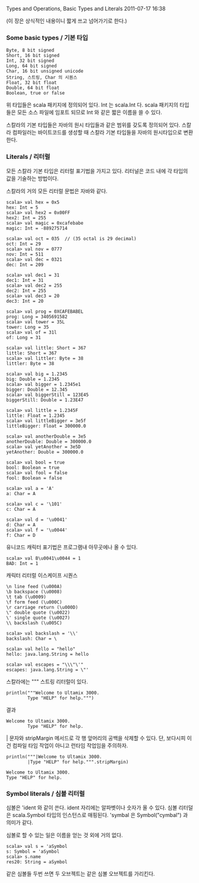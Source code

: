 Types and Operations, Basic Types and Literals
2011-07-17 16:38

(이 장은 상식적인 내용이니 짧게 쓰고 넘어가기로 한다.)

### Some basic types / 기본 타입

	Byte, 8 bit signed
	Short, 16 bit signed
	Int, 32 bit signed
	Long, 64 bit signed
	Char, 16 bit unsigned unicode
	String, 스트링, Char 의 시퀀스
	Float, 32 bit float
	Double, 64 bit float
	Boolean, true or false

위 타입들은 scala 패키지에 정의되어 있다.
Int 는 scala.Int 다.
scala 패키지의 타입들은 모든 소스 파일에 임포트 되므로 Int 와 같은 짧은 이름을 쓸 수 있다.

스칼라의 기본 타입들은 자바의 원시 타입들과 같은 범위를 갖도록 정의되어 있다.
스칼라 컴파일러는 바이트코드를 생성할 때 스칼라 기본 타입들을 자바의 원시타입으로 변환한다.


### Literals / 리터럴

모든 스칼라 기본 타입은 리터럴 표기법을 가지고 있다.
리터널은 코드 내에 각 타입의 값을 기술하는 방법이다.

스칼라의 거의 모든 리터럴 문법은 자바와 같다.

	scala> val hex = 0x5
	hex: Int = 5
	scala> val hex2 = 0x00FF
	hex2: Int = 255
	scala> val magic = 0xcafebabe
	magic: Int = -889275714

	scala> val oct = 035  // (35 octal is 29 decimal)
	oct: Int = 29
	scala> val nov = 0777
	nov: Int = 511
	scala> val dec = 0321
	dec: Int = 209

	scala> val dec1 = 31
	dec1: Int = 31
	scala> val dec2 = 255
	dec2: Int = 255
	scala> val dec3 = 20
	dec3: Int = 20

	scala> val prog = 0XCAFEBABEL
	prog: Long = 3405691582
	scala> val tower = 35L
	tower: Long = 35
	scala> val of = 31l
	of: Long = 31

	scala> val little: Short = 367
	little: Short = 367
	scala> val littler: Byte = 38
	littler: Byte = 38

	scala> val big = 1.2345
	big: Double = 1.2345
	scala> val bigger = 1.2345e1
	bigger: Double = 12.345
	scala> val biggerStill = 123E45
	biggerStill: Double = 1.23E47

	scala> val little = 1.2345F
	little: Float = 1.2345
	scala> val littleBigger = 3e5f
	littleBigger: Float = 300000.0

	scala> val anotherDouble = 3e5
	anotherDouble: Double = 300000.0
	scala> val yetAnother = 3e5D
	yetAnother: Double = 300000.0

	scala> val bool = true
	bool: Boolean = true
	scala> val fool = false
	fool: Boolean = false

	scala> val a = 'A'
	a: Char = A

	scala> val c = '\101'
	c: Char = A

	scala> val d = '\u0041'
	d: Char = A
	scala> val f = '\u0044'
	f: Char = D

유니코드 캐릭터 표기법은 프로그램내 아무곳에나 올 수 있다.

	scala> val B\u0041\u0044 = 1
	BAD: Int = 1

캐릭터 리터럴 이스케이프 시퀀스

	\n line feed (\u000A)
	\b backspace (\u0008)
	\t tab (\u0009)
	\f form feed (\u000C)
	\r carriage return (\u000D)
	\" double quote (\u0022)
	\' single quote (\u0027)
	\\ backslash (\u005C)

	scala> val backslash = '\\'
	backslash: Char = \

	scala> val hello = "hello"
	hello: java.lang.String = hello

	scala> val escapes = "\\\"\'"
	escapes: java.lang.String = \"'

스칼라에는 """ 스트링 리터럴이 있다.

	println("""Welcome to Ultamix 3000.
			Type "HELP" for help.""")

결과

	Welcome to Ultamix 3000.
			Type "HELP" for help.

| 문자와 stripMargin 메서드로 각 행 앞머리의 공백을 삭제할 수 있다.
단, 보다시피 이건 컴파일 타임 작업이 아니고 런타임 작업임을 주의하자.

	println("""|Welcome to Ultamix 3000.
			|Type "HELP" for help.""".stripMargin)

	Welcome to Ultamix 3000.
	Type "HELP" for help.


### Symbol literals / 심볼 리터럴

심볼은 'ident 와 같이 쓴다. ident 자리에는 알파벳이나 숫자가 올 수 있다.
심볼 리터덜은 scala.Symbol 타입의 인스턴스로 매핑된다.
'symbal 은 Symbol("cymbal") 과 의미가 같다.

심볼로 할 수 있는 일은 이름을 얻는 것 외에 거의 없다.

	scala> val s = 'aSymbol
	s: Symbol = 'aSymbol
	scala> s.name
	res20: String = aSymbol

같은 심볼들 두번 쓰면 두 오브젝트는 같은 심볼 오브젝트를 가리킨다.